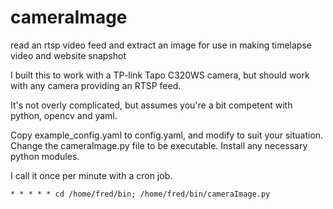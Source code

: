 # cameraImage
read an rtsp video feed and extract an image for use in making timelapse video and website snapshot

I built this to work with a TP-link Tapo C320WS camera, but should work with any camera providing an RTSP feed.

It's not overly complicated, but assumes you're a bit competent with python, opencv and yaml. 

Copy example_config.yaml to config.yaml, and modify to suit your situation.
Change the cameraImage.py file to be executable.
Install any necessary python modules.

I call it once per minute with a cron job.

`* * * * * cd /home/fred/bin; /home/fred/bin/cameraImage.py`
